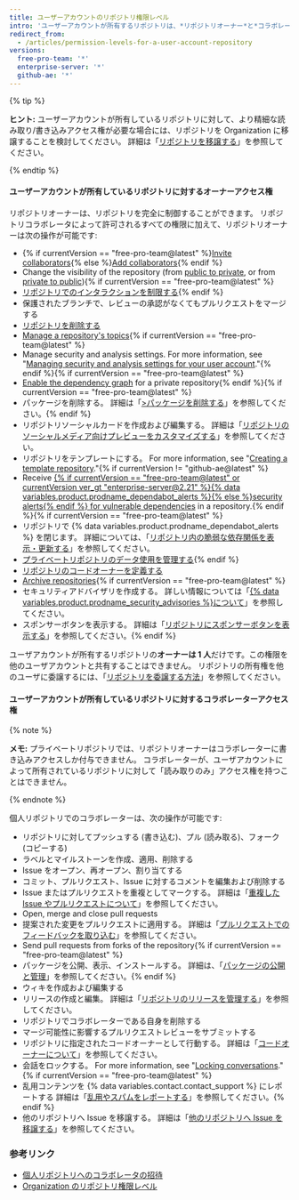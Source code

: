 ```yaml
---
title: ユーザーアカウントのリポジトリ権限レベル
intro: 'ユーザーアカウントが所有するリポジトリは、*リポジトリオーナー*と*コラボレーター*という 2 つの権限レベルを持ちます。'
redirect_from:
  - /articles/permission-levels-for-a-user-account-repository
versions:
  free-pro-team: '*'
  enterprise-server: '*'
  github-ae: '*'
---
```


{% tip %}

**ヒント:** ユーザーアカウントが所有しているリポジトリに対して、より精細な読み取り/書き込みアクセス権が必要な場合には、リポジトリを Organization に移譲することを検討してください。 詳細は「[リポジトリを移譲する](/articles/transferring-a-repository)」を参照してください。

{% endtip %}

#### ユーザーアカウントが所有しているリポジトリに対するオーナーアクセス権

リポジトリオーナーは、リポジトリを完全に制御することができます。 リポジトリコラボレータによって許可されるすべての権限に加えて、リポジトリオーナーは次の操作が可能です:

- {% if currentVersion == "free-pro-team@latest" %}[Invite collaborators](/articles/inviting-collaborators-to-a-personal-repository){% else %}[Add collaborators](/articles/inviting-collaborators-to-a-personal-repository){% endif %}
- Change the visibility of the repository (from [public to private](/articles/making-a-public-repository-private), or from [private to public](/articles/making-a-private-repository-public)){% if currentVersion == "free-pro-team@latest" %}
- [リポジトリでのインタラクションを制限する](/articles/limiting-interactions-with-your-repository){% endif %}
- 保護されたブランチで、レビューの承認がなくてもプルリクエストをマージする
- [リポジトリを削除する](/articles/deleting-a-repository)
- [Manage a repository's topics](/articles/classifying-your-repository-with-topics){% if currentVersion == "free-pro-team@latest" %}
- Manage security and analysis settings. For more information, see "[Managing security and analysis settings for your user account](/github/setting-up-and-managing-your-github-user-account/managing-security-and-analysis-settings-for-your-user-account)."{% endif %}{% if currentVersion == "free-pro-team@latest" %}
- [Enable the dependency graph](/github/visualizing-repository-data-with-graphs/exploring-the-dependencies-and-dependents-of-a-repository) for a private repository{% endif %}{% if currentVersion == "free-pro-team@latest" %}
- パッケージを削除する。 詳細は「[>パッケージを削除する](/github/managing-packages-with-github-packages/deleting-a-package)」を参照してください。{% endif %}
- リポジトリソーシャルカードを作成および編集する。 詳細は「[リポジトリのソーシャルメディア向けプレビューをカスタマイズする](/articles/customizing-your-repositorys-social-media-preview)」を参照してください。
- リポジトリをテンプレートにする。 For more information, see "[Creating a template repository](/articles/creating-a-template-repository)."{% if currentVersion != "github-ae@latest" %}
- Receive [{% if currentVersion == "free-pro-team@latest" or currentVersion ver_gt "enterprise-server@2.21" %}{% data variables.product.prodname_dependabot_alerts %}{% else %}security alerts{% endif %} for vulnerable dependencies](/github/managing-security-vulnerabilities/about-alerts-for-vulnerable-dependencies) in a repository.{% endif %}{% if currentVersion == "free-pro-team@latest" %}
- リポジトリで {% data variables.product.prodname_dependabot_alerts %} を閉じます。 詳細については、「[リポジトリ内の脆弱な依存関係を表示・更新する](/github/managing-security-vulnerabilities/viewing-and-updating-vulnerable-dependencies-in-your-repository)」を参照してください。
- [プライベートリポジトリのデータ使用を管理する](/github/understanding-how-github-uses-and-protects-your-data/managing-data-use-settings-for-your-private-repository){% endif %}
- [リポジトリのコードオーナーを定義する](/articles/about-code-owners)
- [Archive repositories](/articles/about-archiving-repositories){% if currentVersion == "free-pro-team@latest" %}
- セキュリティアドバイザリを作成する。 詳しい情報については「[{% data variables.product.prodname_security_advisories %}について](/github/managing-security-vulnerabilities/about-github-security-advisories)」を参照してください。
- スポンサーボタンを表示する。 詳細は「[リポジトリにスポンサーボタンを表示する](/articles/displaying-a-sponsor-button-in-your-repository)」を参照してください。{% endif %}

ユーザアカウントが所有するリポジトリの**オーナーは 1 人**だけです。この権限を他のユーザアカウントと共有することはできません。 リポジトリの所有権を他のユーザに委譲するには、「[リポジトリを委譲する方法](/articles/how-to-transfer-a-repository)」を参照してください。

#### ユーザーアカウントが所有しているリポジトリに対するコラボレーターアクセス権

{% note %}

**メモ:** プライベートリポジトリでは、リポジトリオーナーはコラボレーターに書き込みアクセスしか付与できません。 コラボレーターが、ユーザアカウントによって所有されているリポジトリに対して「読み取りのみ」アクセス権を持つことはできません。

{% endnote %}

個人リポジトリでのコラボレーターは、次の操作が可能です:

- リポジトリに対してプッシュする (書き込む)、プル (読み取る)、フォーク (コピーする)
- ラベルとマイルストーンを作成、適用、削除する
- Issue をオープン、再オープン、割り当てする
- コミット、プルリクエスト、Issue に対するコメントを編集および削除する
- Issue またはプルリクエストを重複としてマークする。 詳細は「[重複した Issue やプルリクエストについて](/articles/about-duplicate-issues-and-pull-requests)」を参照してください。
- Open, merge and close pull requests
- 提案された変更をプルリクエストに適用する。 詳細は「[プルリクエストでのフィードバックを取り込む](/articles/incorporating-feedback-in-your-pull-request)」を参照してください。
- Send pull requests from forks of the repository{% if currentVersion == "free-pro-team@latest" %}
- パッケージを公開、表示、インストールする。 詳細は、「[パッケージの公開と管理](/github/managing-packages-with-github-packages/publishing-and-managing-packages)」を参照してください。{% endif %}
- ウィキを作成および編集する
- リリースの作成と編集。 詳細は「[リポジトリのリリースを管理する](/github/administering-a-repository/managing-releases-in-a-repository)」を参照してください。
- リポジトリでコラボレーターである自身を削除する
- マージ可能性に影響するプルリクエストレビューをサブミットする
- リポジトリに指定されたコードオーナーとして行動する。 詳細は「[コードオーナーについて](/articles/about-code-owners)」を参照してください。
- 会話をロックする。 For more information, see "[Locking conversations](/articles/locking-conversations)."{% if currentVersion == "free-pro-team@latest" %}
- 乱用コンテンツを {% data variables.contact.contact_support %} にレポートする 詳細は「[乱用やスパムをレポートする](/articles/reporting-abuse-or-spam)」を参照してください。{% endif %}
- 他のリポジトリへ Issue を移譲する。 詳細は「[他のリポジトリへ Issue を移譲する](/articles/transferring-an-issue-to-another-repository)」を参照してください。

### 参考リンク

- [個人リポジトリへのコラボレータの招待](/articles/inviting-collaborators-to-a-personal-repository)
- [Organization のリポジトリ権限レベル](/articles/repository-permission-levels-for-an-organization)
